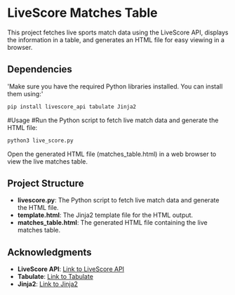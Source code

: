 # LiveScore Matches Table

This project fetches live sports match data using the LiveScore API, displays the information in a table, and generates an HTML file for easy viewing in a browser.

## Dependencies

'Make sure you have the required Python libraries installed. You can install them using:'

```bash
pip install livescore_api tabulate Jinja2
```

#Usage
#Run the Python script to fetch live match data and generate the HTML file:

```bash
python3 live_score.py
```

Open the generated HTML file (matches_table.html) in a web browser to view the live matches table.

## Project Structure

- **livescore.py**: The Python script to fetch live match data and generate the HTML file.
- **template.html**: The Jinja2 template file for the HTML output.
- **matches_table.html**: The generated HTML file containing the live matches table.

## Acknowledgments

- **LiveScore API**: [Link to LiveScore API](https://www.livescore.com/)
- **Tabulate**: [Link to Tabulate](https://pypi.org/project/tabulate/)
- **Jinja2**: [Link to Jinja2](https://palletsprojects.com/p/jinja/)
